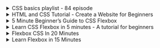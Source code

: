 <details>
           <summary>
           CSS basics playlist - 84 episode
           </summary>
           <a href="https://www.youtube.com/watch?v=qKoajPPWpmo&list=PLr6-GrHUlVf8JIgLcu3sHigvQjTw_aC9C&ab_channel=EJMedia">
           https://www.youtube.com/watch?v=qKoajPPWpmo&list=PLr6-GrHUlVf8JIgLcu3sHigvQjTw_aC9C&ab_channel=EJMedia
           </a>
</details>

<details>
           <summary>
          HTML and CSS Tutorial - Create a Website for Beginners
           </summary>
           <a href="https://www.youtube.com/watch?v=kMT54MPz9oE&t=5113s&ab_channel=freeCodeCamp.org">
          https://www.youtube.com/watch?v=kMT54MPz9oE&t=5113s&ab_channel=freeCodeCamp.org
           </a>
</details>

<details>
           <summary>
5 Minute Beginner’s Guide to CSS Flexbox
           </summary>
           <a href="https://medium.com/@jillplatts/6-minute-beginners-guide-to-css-flexbox-527b3ff3480b">
          https://medium.com/@jillplatts/6-minute-beginners-guide-to-css-flexbox-527b3ff3480b
           </a>
</details>

<details>
           <summary>
Learn CSS Flexbox in 5 minutes - A tutorial for beginners
           </summary>
           <a href="https://www.freecodecamp.org/news/learn-css-flexbox-in-5-minutes-b941f0affc34/">
          https://www.freecodecamp.org/news/learn-css-flexbox-in-5-minutes-b941f0affc34/
           </a>
</details>

<details>
           <summary>
Flexbox CSS In 20 Minutes
           </summary>
           <a href="https://www.youtube.com/watch?v=JJSoEo8JSnc&ab_channel=TraversyMedia">
          https://www.youtube.com/watch?v=JJSoEo8JSnc&ab_channel=TraversyMedia
           </a>
</details>

<details>
           <summary>
Learn Flexbox in 15 Minutes
           </summary>
           <a href="https://www.youtube.com/watch?v=fYq5PXgSsbE&ab_channel=WebDevSimplified">
          https://www.youtube.com/watch?v=fYq5PXgSsbE&ab_channel=WebDevSimplified
           </a>
</details>
